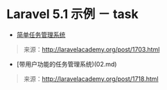 # Laravel 5.1 示例 － task

- [简单任务管理系统](01.md)

>来源：http://laravelacademy.org/post/1703.html

- [带用户功能的任务管理系统)(02.md)

>来源：http://laravelacademy.org/post/1718.html

